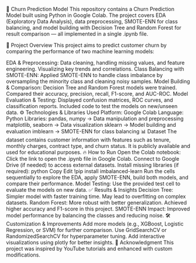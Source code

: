 🛑 Churn Prediction Model
This repository contains a Churn Prediction Model built using Python in Google Colab. The project covers EDA (Exploratory Data Analysis), data preprocessing, SMOTE-ENN for class balancing, and model building with Decision Tree and Random Forest for result comparison — all implemented in a single .ipynb file.

🚀 Project Overview
This project aims to predict customer churn by comparing the performance of two machine learning models:

EDA & Preprocessing:
Data cleaning, handling missing values, and feature engineering.
Visualizing key trends and correlations.
Class Balancing with SMOTE-ENN:
Applied SMOTE-ENN to handle class imbalance by oversampling the minority class and cleaning noisy samples.
Model Building & Comparison:
Decision Tree and Random Forest models were trained.
Compared their accuracy, precision, recall, F1-score, and AUC-ROC.
Model Evaluation & Testing:
Displayed confusion matrices, ROC curves, and classification reports.
Included code to test the models on new/unseen data.
⚙️ Technologies & Libraries Used
Platform: Google Colab
Language: Python
Libraries:
pandas, numpy → Data manipulation and preprocessing
matplotlib, seaborn → Data visualization
sklearn → Model building and evaluation
imblearn → SMOTE-ENN for class balancing
📊 Dataset
The dataset contains customer information with features such as tenure, monthly charges, contract type, and churn status.
It is publicly available and used for educational purposes.
🔥 How to Run
Open the Colab notebook:
Click the link to open the .ipynb file in Google Colab.
Connect to Google Drive (if needed) to access external datasets.
Install missing libraries (if required):
python
Copy
Edit
!pip install imbalanced-learn
Run the cells sequentially to explore the EDA, apply SMOTE-ENN, build both models, and compare their performance.
Model Testing:
Use the provided test cell to evaluate the models on new data.
✅ Results & Insights
Decision Tree:
Simpler model with faster training time.
May lead to overfitting on complex datasets.
Random Forest:
More robust with better generalization.
Achieved higher accuracy and F1-score in this project.
SMOTE-ENN Impact:
Improved model performance by balancing the classes and reducing noise.
🛠️ Customization & Improvements
Add more models (e.g., XGBoost, Logistic Regression, or SVM) for further comparison.
Use GridSearchCV or RandomizedSearchCV for hyperparameter tuning.
Add interactive visualizations using plotly for better insights.
📌 Acknowledgment
This project was inspired by YouTube tutorials and enhanced with custom modifications.
